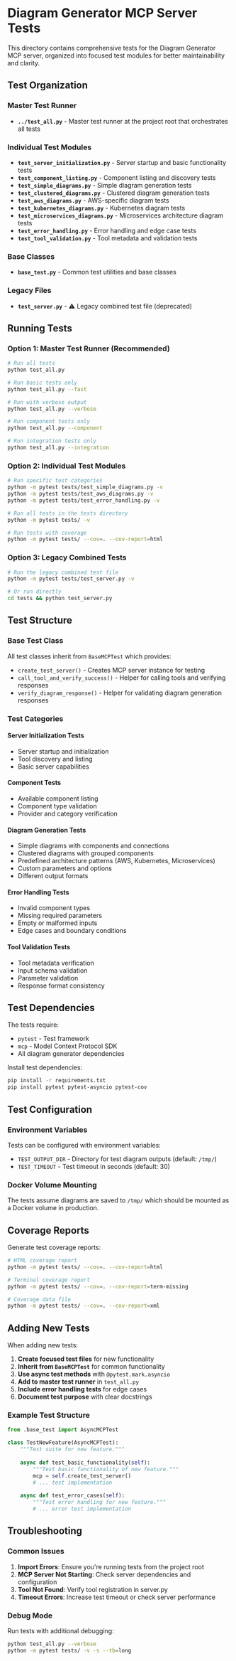 # Diagram Generator MCP Server Tests

This directory contains comprehensive tests for the Diagram Generator MCP server, organized into focused test modules for better maintainability and clarity.

## Test Organization

### Master Test Runner
- **`../test_all.py`** - Master test runner at the project root that orchestrates all tests

### Individual Test Modules
- **`test_server_initialization.py`** - Server startup and basic functionality tests
- **`test_component_listing.py`** - Component listing and discovery tests
- **`test_simple_diagrams.py`** - Simple diagram generation tests
- **`test_clustered_diagrams.py`** - Clustered diagram generation tests
- **`test_aws_diagrams.py`** - AWS-specific diagram tests
- **`test_kubernetes_diagrams.py`** - Kubernetes diagram tests
- **`test_microservices_diagrams.py`** - Microservices architecture diagram tests
- **`test_error_handling.py`** - Error handling and edge case tests
- **`test_tool_validation.py`** - Tool metadata and validation tests

### Base Classes
- **`base_test.py`** - Common test utilities and base classes

### Legacy Files
- **`test_server.py`** - ⚠️ Legacy combined test file (deprecated)

## Running Tests

### Option 1: Master Test Runner (Recommended)
```bash
# Run all tests
python test_all.py

# Run basic tests only
python test_all.py --fast

# Run with verbose output
python test_all.py --verbose

# Run component tests only
python test_all.py --component

# Run integration tests only
python test_all.py --integration
```

### Option 2: Individual Test Modules
```bash
# Run specific test categories
python -m pytest tests/test_simple_diagrams.py -v
python -m pytest tests/test_aws_diagrams.py -v
python -m pytest tests/test_error_handling.py -v

# Run all tests in the tests directory
python -m pytest tests/ -v

# Run tests with coverage
python -m pytest tests/ --cov=. --cov-report=html
```

### Option 3: Legacy Combined Tests
```bash
# Run the legacy combined test file
python -m pytest tests/test_server.py -v

# Or run directly
cd tests && python test_server.py
```

## Test Structure

### Base Test Class
All test classes inherit from `BaseMCPTest` which provides:
- `create_test_server()` - Creates MCP server instance for testing
- `call_tool_and_verify_success()` - Helper for calling tools and verifying responses
- `verify_diagram_response()` - Helper for validating diagram generation responses

### Test Categories

#### Server Initialization Tests
- Server startup and initialization
- Tool discovery and listing
- Basic server capabilities

#### Component Tests
- Available component listing
- Component type validation
- Provider and category verification

#### Diagram Generation Tests
- Simple diagrams with components and connections
- Clustered diagrams with grouped components
- Predefined architecture patterns (AWS, Kubernetes, Microservices)
- Custom parameters and options
- Different output formats

#### Error Handling Tests
- Invalid component types
- Missing required parameters
- Empty or malformed inputs
- Edge cases and boundary conditions

#### Tool Validation Tests
- Tool metadata verification
- Input schema validation
- Parameter validation
- Response format consistency

## Test Dependencies

The tests require:
- `pytest` - Test framework
- `mcp` - Model Context Protocol SDK
- All diagram generator dependencies

Install test dependencies:
```bash
pip install -r requirements.txt
pip install pytest pytest-asyncio pytest-cov
```

## Test Configuration

### Environment Variables
Tests can be configured with environment variables:
- `TEST_OUTPUT_DIR` - Directory for test diagram outputs (default: `/tmp/`)
- `TEST_TIMEOUT` - Test timeout in seconds (default: 30)

### Docker Volume Mounting
The tests assume diagrams are saved to `/tmp/` which should be mounted as a Docker volume in production.

## Coverage Reports

Generate test coverage reports:
```bash
# HTML coverage report
python -m pytest tests/ --cov=. --cov-report=html

# Terminal coverage report
python -m pytest tests/ --cov=. --cov-report=term-missing

# Coverage data file
python -m pytest tests/ --cov=. --cov-report=xml
```

## Adding New Tests

When adding new tests:

1. **Create focused test files** for new functionality
2. **Inherit from `BaseMCPTest`** for common functionality
3. **Use async test methods** with `@pytest.mark.asyncio`
4. **Add to master test runner** in `test_all.py`
5. **Include error handling tests** for edge cases
6. **Document test purpose** with clear docstrings

### Example Test Structure
```python
from .base_test import AsyncMCPTest

class TestNewFeature(AsyncMCPTest):
    """Test suite for new feature."""
    
    async def test_basic_functionality(self):
        """Test basic functionality of new feature."""
        mcp = self.create_test_server()
        # ... test implementation
    
    async def test_error_cases(self):
        """Test error handling for new feature."""
        # ... error test implementation
```

## Troubleshooting

### Common Issues

1. **Import Errors**: Ensure you're running tests from the project root
2. **MCP Server Not Starting**: Check server dependencies and configuration
3. **Tool Not Found**: Verify tool registration in server.py
4. **Timeout Errors**: Increase test timeout or check server performance

### Debug Mode
Run tests with additional debugging:
```bash
python test_all.py --verbose
python -m pytest tests/ -v -s --tb=long
```
